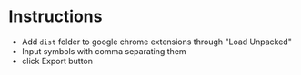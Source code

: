 # Instructions
- Add `dist` folder to google chrome extensions through "Load Unpacked"
- Input symbols with comma separating them
- click Export button